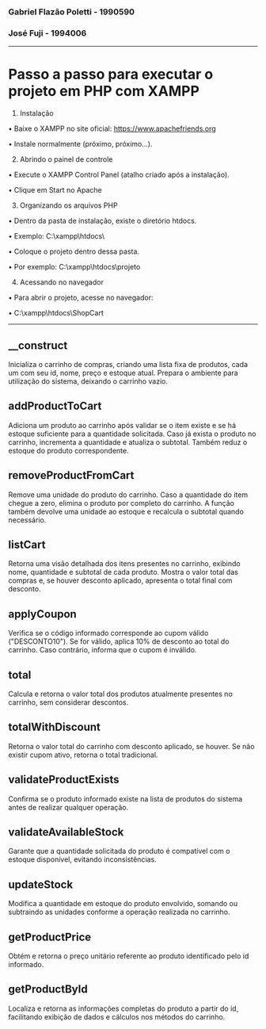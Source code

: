 ### Gabriel Flazão Poletti - 1990590
### José Fuji - 1994006
____________________________________________________________
# Passo a passo para executar o projeto em PHP com XAMPP


1. Instalação

• Baixe o XAMPP no site oficial: https://www.apachefriends.org

• Instale normalmente (próximo, próximo...).


2. Abrindo o painel de controle

• Execute o XAMPP Control Panel (atalho criado após a instalação).

• Clique em Start no Apache


3. Organizando os arquivos PHP

• Dentro da pasta de instalação, existe o diretório htdocs.

• Exemplo: C:\xampp\htdocs\

• Coloque o projeto dentro dessa pasta.

• Por exemplo: C:\xampp\htdocs\projeto


4. Acessando no navegador

• Para abrir o projeto, acesse no navegador:

• C:\xampp\htdocs\ShopCart
_______________________________________________________________

## __construct
Inicializa o carrinho de compras, criando uma lista fixa de produtos, cada um com seu id, nome, preço e estoque atual. Prepara o ambiente para utilização do sistema, deixando o carrinho vazio.

## addProductToCart
Adiciona um produto ao carrinho após validar se o item existe e se há estoque suficiente para a quantidade solicitada. Caso já exista o produto no carrinho, incrementa a quantidade e atualiza o subtotal. Também reduz o estoque do produto correspondente.

## removeProductFromCart
Remove uma unidade do produto do carrinho. Caso a quantidade do item chegue a zero, elimina o produto por completo do carrinho. A função também devolve uma unidade ao estoque e recalcula o subtotal quando necessário.

## listCart
Retorna uma visão detalhada dos itens presentes no carrinho, exibindo nome, quantidade e subtotal de cada produto. Mostra o valor total das compras e, se houver desconto aplicado, apresenta o total final com desconto.

## applyCoupon
Verifica se o código informado corresponde ao cupom válido ("DESCONTO10"). Se for válido, aplica 10% de desconto ao total do carrinho. Caso contrário, informa que o cupom é inválido.

## total
Calcula e retorna o valor total dos produtos atualmente presentes no carrinho, sem considerar descontos.

## totalWithDiscount
Retorna o valor total do carrinho com desconto aplicado, se houver. Se não existir cupom ativo, retorna o total tradicional.

## validateProductExists
Confirma se o produto informado existe na lista de produtos do sistema antes de realizar qualquer operação.

## validateAvailableStock
Garante que a quantidade solicitada do produto é compatível com o estoque disponível, evitando inconsistências.

## updateStock
Modifica a quantidade em estoque do produto envolvido, somando ou subtraindo as unidades conforme a operação realizada no carrinho.

## getProductPrice
Obtém e retorna o preço unitário referente ao produto identificado pelo id informado.

## getProductById
Localiza e retorna as informações completas do produto a partir do id, facilitando exibição de dados e cálculos nos métodos do carrinho.